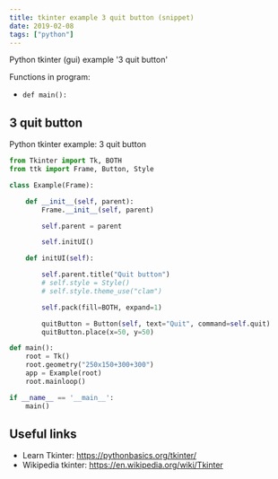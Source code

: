 ```yaml
---
title: tkinter example 3 quit button (snippet)
date: 2019-02-08
tags: ["python"]
---
```

Python tkinter (gui) example '3 quit button'

Functions in program: 
* `def main():`

## 3 quit button

Python tkinter example: 3 quit button

```python
from Tkinter import Tk, BOTH
from ttk import Frame, Button, Style

class Example(Frame):

    def __init__(self, parent):
        Frame.__init__(self, parent)

        self.parent = parent

        self.initUI()

    def initUI(self):

        self.parent.title("Quit button")
        # self.style = Style()
        # self.style.theme_use("clam")

        self.pack(fill=BOTH, expand=1)

        quitButton = Button(self, text="Quit", command=self.quit)
        quitButton.place(x=50, y=50)

def main():
    root = Tk()
    root.geometry("250x150+300+300")
    app = Example(root)
    root.mainloop()

if __name__ == '__main__':
    main()

```

## Useful links

- Learn Tkinter: https://pythonbasics.org/tkinter/
- Wikipedia tkinter: https://en.wikipedia.org/wiki/Tkinter
